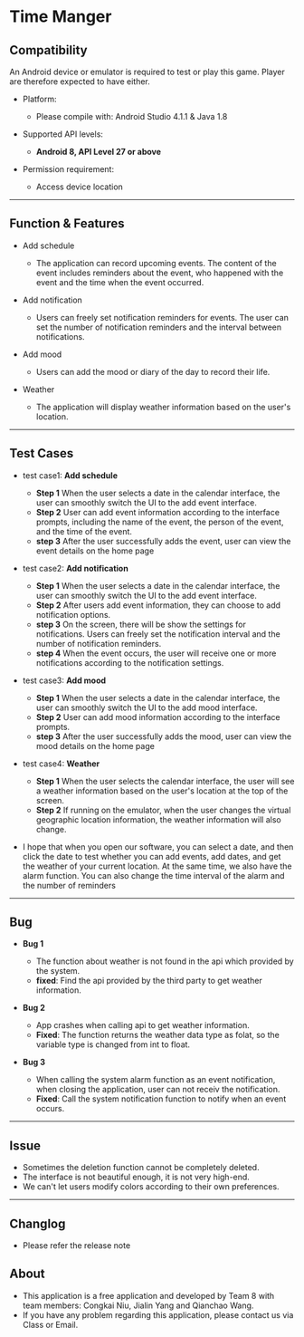 # Time Manger

## Compatibility

An Android device or emulator is required to test or play this game. Player are therefore expected to have either.

- Platform:
    - Please compile with: Android Studio 4.1.1 & Java 1.8

- Supported API levels:
    - **Android 8, API Level 27 or above**

- Permission requirement:
    - Access device location

***

## Function & Features

- Add schedule
  - The application can record upcoming events. The content of the event includes reminders about the event, who happened with the event and the time when the event occurred.

- Add notification
    - Users can freely set notification reminders for events. The user can set the number of notification reminders and the interval between notifications.

- Add mood
    - Users can add the mood or diary of the day to record their life.

- Weather
    - The application will display weather information based on the user's location.

***

## Test Cases

- test case1: **Add schedule**
    - **Step 1** When the user selects a date in the calendar interface, the user can smoothly switch the UI to the add event interface.
    - **Step 2** User can add event information according to the interface prompts, including the name of the event, the person of the event, and the time of the event.
    - **step 3** After the user successfully adds the event, user can view the event details on the home page


- test case2: **Add notification**
    - **Step 1** When the user selects a date in the calendar interface, the user can smoothly switch the UI to the add event interface.
    - **Step 2** After users add event information, they can choose to add notification options.
    - **step 3** On the screen, there will be show the settings for notifications. Users can freely set the notification interval and the number of notification reminders.
    - **step 4** When the event occurs, the user will receive one or more notifications according to the notification settings.


- test case3: **Add mood**
    - **Step 1** When the user selects a date in the calendar interface, the user can smoothly switch the UI to the add mood interface.
    - **Step 2** User can add mood information according to the interface prompts.
    - **step 3** After the user successfully adds the mood, user can view the mood details on the home page


- test case4: **Weather**
    - **Step 1** When the user selects the calendar interface, the user will see a weather information based on the user's location at the top of the screen.
    - **Step 2** If running on the emulator, when the user changes the virtual geographic location information, the weather information will also change.

- I hope that when you open our software, you can select a date, and then click the date to test whether you can add events, add dates, and get the weather of your current location. At the same time, we also have the alarm function. You can also change the time interval of the alarm and the number of reminders
    
***

## Bug

- **Bug 1** 
    - The function about weather is not found in the api which provided by the system.
    - **fixed**: Find the api provided by the third party to get weather information.

- **Bug 2**
    - App crashes when calling api to get weather information.
    - **Fixed**: The function returns the weather data type as folat, so the variable type is changed from int to float.

- **Bug 3**
    - When calling the system alarm function as an event notification, when closing the application, user can not receiv the notification.
    - **Fixed**: Call the system notification function to notify when an event occurs.

***

## Issue

- Sometimes the deletion function cannot be completely deleted.
- The interface is not beautiful enough, it is not very high-end.
- We can't let users modify colors according to their own preferences.


***

## Changlog

- Please refer the release note

## About
- This application is a free application and developed by Team 8 with team members: Congkai Niu, Jialin Yang and Qianchao Wang. 
- If you have any problem regarding this application, please contact us via Class or Email.
